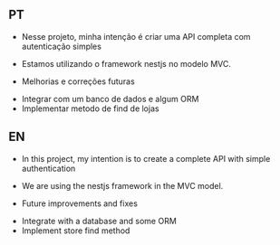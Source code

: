 ## PT
- Nesse projeto, minha intenção é criar uma API completa com autenticação simples
- Estamos utilizando o framework nestjs no modelo MVC.

- Melhorias e correções futuras
* Integrar com um banco de dados e algum ORM 
* Implementar metodo de find de lojas


## EN
- In this project, my intention is to create a complete API with simple authentication
- We are using the nestjs framework in the MVC model.

- Future improvements and fixes
* Integrate with a database and some ORM
* Implement store find method
